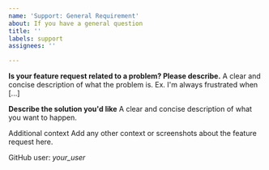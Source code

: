 ```yaml
---
name: 'Support: General Requirement'
about: If you have a general question
title: ''
labels: support
assignees: ''

---
```


**Is your feature request related to a problem? Please describe.**
A clear and concise description of what the problem is. Ex. I'm always frustrated when [...]

**Describe the solution you'd like**
A clear and concise description of what you want to happen.

Additional context
Add any other context or screenshots about the feature request here.

GitHub user: *your_user*
